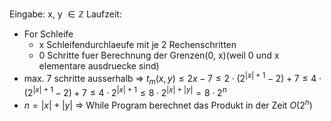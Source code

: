 Eingabe: x, y $\in \mathbb{Z}$ 
Laufzeit: 
- For Schleife
	- x Schleifendurchlaeufe mit je 2 Rechenschritten
	- 0 Schritte fuer Berechnung der Grenzen(0, x)(weil 0 und x elementare ausdruecke sind)
- max. 7 schritte ausserhalb
=> $t_m(x, y) \leq 2x - 7 \leq 2 \cdot (2^{|x| + 1} - 2) + 7 \leq 4 \cdot (2^{|x| + 1}-2)+7 \leq 4 \cdot 2^{|x| + 1} \leq 8 \cdot 2^{|x| + |y|} = 8 \cdot 2^n$
- $n = |x| + |y|$
=> While Program berechnet das Produkt in der Zeit $O(2^n)$

